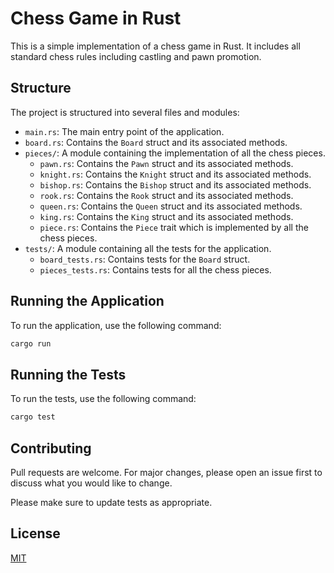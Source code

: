 # Chess Game in Rust

This is a simple implementation of a chess game in Rust. It includes all standard chess rules including castling and pawn promotion.

## Structure

The project is structured into several files and modules:

- `main.rs`: The main entry point of the application.
- `board.rs`: Contains the `Board` struct and its associated methods.
- `pieces/`: A module containing the implementation of all the chess pieces.
  - `pawn.rs`: Contains the `Pawn` struct and its associated methods.
  - `knight.rs`: Contains the `Knight` struct and its associated methods.
  - `bishop.rs`: Contains the `Bishop` struct and its associated methods.
  - `rook.rs`: Contains the `Rook` struct and its associated methods.
  - `queen.rs`: Contains the `Queen` struct and its associated methods.
  - `king.rs`: Contains the `King` struct and its associated methods.
  - `piece.rs`: Contains the `Piece` trait which is implemented by all the chess pieces.
- `tests/`: A module containing all the tests for the application.
  - `board_tests.rs`: Contains tests for the `Board` struct.
  - `pieces_tests.rs`: Contains tests for all the chess pieces.

## Running the Application

To run the application, use the following command:

```bash
cargo run
```

## Running the Tests

To run the tests, use the following command:

```bash
cargo test
```

## Contributing

Pull requests are welcome. For major changes, please open an issue first to discuss what you would like to change.

Please make sure to update tests as appropriate.

## License

[MIT](https://choosealicense.com/licenses/mit/)